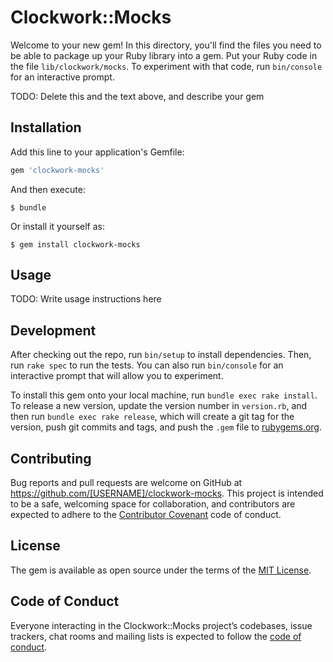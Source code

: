 # Clockwork::Mocks

Welcome to your new gem! In this directory, you'll find the files you need to be able to package up your Ruby library into a gem. Put your Ruby code in the file `lib/clockwork/mocks`. To experiment with that code, run `bin/console` for an interactive prompt.

TODO: Delete this and the text above, and describe your gem

## Installation

Add this line to your application's Gemfile:

```ruby
gem 'clockwork-mocks'
```

And then execute:

    $ bundle

Or install it yourself as:

    $ gem install clockwork-mocks

## Usage

TODO: Write usage instructions here

## Development

After checking out the repo, run `bin/setup` to install dependencies. Then, run `rake spec` to run the tests. You can also run `bin/console` for an interactive prompt that will allow you to experiment.

To install this gem onto your local machine, run `bundle exec rake install`. To release a new version, update the version number in `version.rb`, and then run `bundle exec rake release`, which will create a git tag for the version, push git commits and tags, and push the `.gem` file to [rubygems.org](https://rubygems.org).

## Contributing

Bug reports and pull requests are welcome on GitHub at https://github.com/[USERNAME]/clockwork-mocks. This project is intended to be a safe, welcoming space for collaboration, and contributors are expected to adhere to the [Contributor Covenant](http://contributor-covenant.org) code of conduct.

## License

The gem is available as open source under the terms of the [MIT License](http://opensource.org/licenses/MIT).

## Code of Conduct

Everyone interacting in the Clockwork::Mocks project’s codebases, issue trackers, chat rooms and mailing lists is expected to follow the [code of conduct](https://github.com/[USERNAME]/clockwork-mocks/blob/master/CODE_OF_CONDUCT.md).
